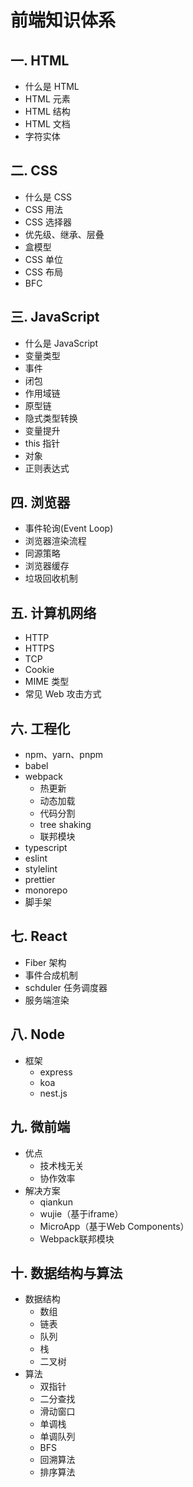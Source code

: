 # 前端知识体系

## 一. HTML

- 什么是 HTML
- HTML 元素
- HTML 结构
- HTML 文档
- 字符实体

## 二. CSS

- 什么是 CSS
- CSS 用法
- CSS 选择器
- 优先级、继承、层叠
- 盒模型
- CSS 单位
- CSS 布局
- BFC

## 三. JavaScript

- 什么是 JavaScript
- 变量类型
- 事件
- 闭包
- 作用域链
- 原型链
- 隐式类型转换
- 变量提升
- this 指针
- 对象
- 正则表达式

## 四. 浏览器

- 事件轮询(Event Loop)
- 浏览器渲染流程
- 同源策略
- 浏览器缓存
- 垃圾回收机制

## 五. 计算机网络

- HTTP
- HTTPS
- TCP
- Cookie
- MIME 类型
- 常见 Web 攻击方式

## 六. 工程化

- npm、yarn、pnpm
- babel
- webpack
  - 热更新
  - 动态加载
  - 代码分割
  - tree shaking
  - 联邦模块
- typescript
- eslint
- stylelint
- prettier
- monorepo
- 脚手架

## 七. React

- Fiber 架构
- 事件合成机制
- schduler 任务调度器
- 服务端渲染

## 八. Node

- 框架
  - express
  - koa
  - nest.js

## 九. 微前端

- 优点
  - 技术栈无关
  - 协作效率
- 解决方案
  - qiankun
  - wujie（基于iframe）
  - MicroApp（基于Web Components）
  - Webpack联邦模块

## 十. 数据结构与算法

- 数据结构
  - 数组
  - 链表
  - 队列
  - 栈
  - 二叉树
- 算法
  - 双指针
  - 二分查找
  - 滑动窗口
  - 单调栈
  - 单调队列
  - BFS
  - 回溯算法
  - 排序算法
